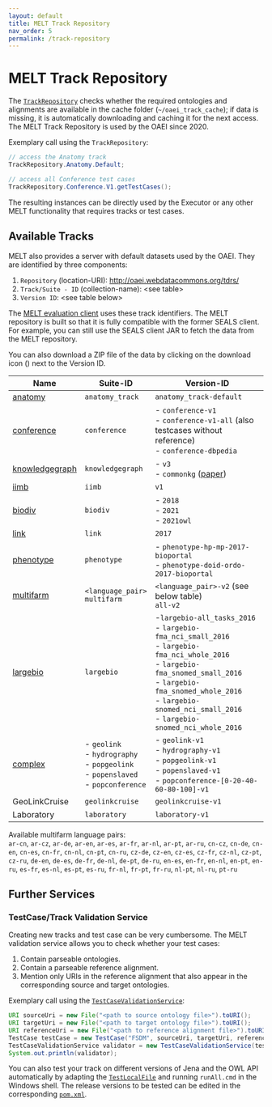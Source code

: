 ```yaml
---
layout: default
title: MELT Track Repository
nav_order: 5
permalink: /track-repository
---
```



# MELT Track Repository
The [`TrackRepository`](https://github.com/dwslab/melt/blob/master/matching-data/src/main/java/de/uni_mannheim/informatik/dws/melt/matching_data/TrackRepository.java) 
checks whether the required ontologies and alignments are available in the cache folder (`~/oaei_track_cache`); if data is missing, it is automatically downloading and 
caching it for the next access. The MELT Track Repository is used by the OAEI since 2020.

Exemplary call using the `TrackRepository`:
```java
// access the Anatomy track
TrackRepository.Anatomy.Default;

// access all Conference test cases
TrackRepository.Conference.V1.getTestCases();
```

The resulting instances can be directly used by the Executor or any other MELT functionality that requires tracks or
test cases.

## Available Tracks
MELT also provides a server with default datasets used by the OAEI. 
They are identified by three components: 
1. `Repository` (location-URI): http://oaei.webdatacommons.org/tdrs/	 
2. `Track/Suite - ID` (collection-name): \<see table\>
3. `Version ID`: \<see table below\>

The [MELT evaluation client](https://dwslab.github.io/melt/matcher-evaluation/client) uses these track identifiers.
The MELT repository is built so that it is fully compatible with the former SEALS client. For example, you can still use the SEALS client JAR to fetch the data from the MELT repository.

You can also download a ZIP file of the data by clicking on the download icon (<i class="fa fa-arrow-circle-down"></i>) next to the Version ID.

Name | Suite-ID | Version-ID 
---- | -------- | ---------- 
[anatomy](http://oaei.ontologymatching.org/2019/anatomy/index.html) | `anatomy_track` | `anatomy_track-default` [<i class="fa fa-arrow-circle-down"></i>]()
[conference](http://oaei.ontologymatching.org/2019/conference/index.html) | `conference` | - `conference-v1` [<i class="fa fa-arrow-circle-down"></i>]()<br> - `conference-v1-all` [<i class="fa fa-arrow-circle-down"></i>]() (also testcases without reference) <br> - `conference-dbpedia` [<i class="fa fa-arrow-circle-down"></i>]()
[knowledgegraph](http://oaei.ontologymatching.org/2019/knowledgegraph/index.html) | `knowledgegraph` | - `v3` [<i class="fa fa-arrow-circle-down"></i>]()<br/> - `commonkg` [<i class="fa fa-arrow-circle-down"></i>]() ([paper](https://github.com/OmaimaFallatah/KG_GoldeStandard)) 
[iimb](http://islab.di.unimi.it/content/im_oaei/2018/) | `iimb` | `v1` [<i class="fa fa-arrow-circle-down"></i>]() | 
[biodiv](http://oaei.ontologymatching.org/2018/biodiv/index.html) | `biodiv` | - `2018` [<i class="fa fa-arrow-circle-down"></i>]() <br/> - `2021` [<i class="fa fa-arrow-circle-down"></i>]() <br/> - `2021owl` [<i class="fa fa-arrow-circle-down"></i>]()
[link](https://project-hobbit.eu/challenges/om2019/) | `link` | `2017` [<i class="fa fa-arrow-circle-down"></i>]()
[phenotype](https://sws.ifi.uio.no/oaei/phenotype/) | `phenotype` | - `phenotype-hp-mp-2017-bioportal` [<i class="fa fa-arrow-circle-down"></i>]()<br/>- `phenotype-doid-ordo-2017-bioportal` [<i class="fa fa-arrow-circle-down"></i>]()
[multifarm](http://oaei.ontologymatching.org/2018/multifarm/index.html) | `<language_pair>`<br> `multifarm`  |  `<language_pair>-v2` (see below table) <br> `all-v2`[<i class="fa fa-arrow-circle-down"></i>]()
[largebio](http://www.cs.ox.ac.uk/isg/projects/SEALS/oaei/) | `largebio` |  -`largebio-all_tasks_2016`<br>- `largebio-fma_nci_small_2016`<br>- `largebio-fma_nci_whole_2016`<br>- `largebio-fma_snomed_small_2016` [<i class="fa fa-arrow-circle-down"></i>]()<br>- `largebio-fma_snomed_whole_2016` [<i class="fa fa-arrow-circle-down"></i>]()<br>- `largebio-snomed_nci_small_2016` [<i class="fa fa-arrow-circle-down"></i>]()<br> - `largebio-snomed_nci_whole_2016` [<i class="fa fa-arrow-circle-down"></i>]()
[complex](http://oaei.ontologymatching.org/2019/complex/index.html) | - `geolink`<br>- `hydrography`<br>- `popgeolink`<br>- `popenslaved`<br>- `popconference`|  - `geolink-v1`[<i class="fa fa-arrow-circle-down"></i>]()<br> - `hydrography-v1` [<i class="fa fa-arrow-circle-down"></i>]()<br>- `popgeolink-v1` [<i class="fa fa-arrow-circle-down"></i>]()<br>- `popenslaved-v1` [<i class="fa fa-arrow-circle-down"></i>]()<br>- `popconference-[0-20-40-60-80-100]-v1` [<i class="fa fa-arrow-circle-down"></i>]()
GeoLinkCruise | `geolinkcruise`| `geolinkcruise-v1` [<i class="fa fa-arrow-circle-down"></i>]()
Laboratory | `laboratory`| `laboratory-v1`[<i class="fa fa-arrow-circle-down"></i>]()

Available multifarm language pairs:<br/>
`ar-cn`, `ar-cz`, `ar-de`, `ar-en`, `ar-es`, `ar-fr`, `ar-nl`, `ar-pt`, `ar-ru`, `cn-cz`, `cn-de`, `cn-en`, `cn-es`, 
`cn-fr`, `cn-nl`, `cn-pt`, `cn-ru`, `cz-de`, `cz-en`, `cz-es`, `cz-fr`, `cz-nl`, `cz-pt`, `cz-ru`, `de-en`, `de-es`, 
`de-fr`, `de-nl`, `de-pt`, `de-ru`, `en-es`, `en-fr`, `en-nl`, `en-pt`, `en-ru`, `es-fr`, `es-nl`, `es-pt`, `es-ru`, 
`fr-nl`, `fr-pt`, `fr-ru`, `nl-pt`, `nl-ru`, `pt-ru`


## Further Services

### TestCase/Track Validation Service
Creating new tracks and test case can be very cumbersome. The MELT validation service allows you to check whether your 
test cases:
1. Contain parseable ontologies.
2. Contain a parseable reference alignment.
3. Mention only URIs in the reference alignment that also appear in the corresponding source and target ontologies.

Exemplary call using the [`TestCaseValidationService`](https://github.com/dwslab/melt/blob/master/matching-validation/src/main/java/de/uni_mannheim/informatik/dws/melt/matching_validation/TestCaseValidationService.java):
```java
URI sourceUri = new File("<path to source ontology file>").toURI();
URI targetUri = new File("<path to target ontology file>").toURI();
URI referenceUri = new File("<path to reference alignment file>").toURI();
TestCase testCase = new TestCase("FSDM", sourceUri, targetUri, referenceUri, null);
TestCaseValidationService validator = new TestCaseValidationService(testCase)
System.out.println(validator);
```
You can also test your track on different versions of Jena and the OWL API automatically
by adapting the [`TestLocalFile`](https://github.com/dwslab/melt/blob/master/matching-validation/src/test/java/de/uni_mannheim/informatik/dws/melt/matching_validation/local/TestLocalFile.java) 
and running `runAll.cmd` in the Windows shell. The release versions to be tested can be edited in the corresponding
[`pom.xml`](https://github.com/dwslab/melt/blob/master/matching-validation/pom.xml).
